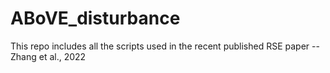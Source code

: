 # ABoVE_disturbance
This repo includes all the scripts used in the recent published RSE paper -- Zhang et al., 2022
